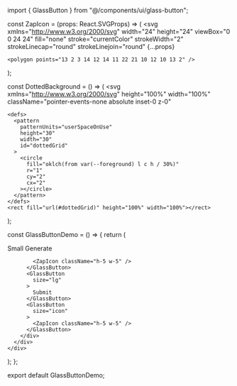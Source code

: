import { GlassButton } from "@/components/ui/glass-button";

const ZapIcon = (props: React.SVGProps<SVGSVGElement>) => (
  <svg
    xmlns="http://www.w3.org/2000/svg"
    width="24"
    height="24"
    viewBox="0 0 24 24"
    fill="none"
    stroke="currentColor"
    strokeWidth="2"
    strokeLinecap="round"
    strokeLinejoin="round"
    {...props}
  >
    <polygon points="13 2 3 14 12 14 11 22 21 10 12 10 13 2" />
  </svg>
);

const DottedBackground = () => (
  <svg
    xmlns="http://www.w3.org/2000/svg"
    height="100%"
    width="100%"
    className="pointer-events-none absolute inset-0 z-0"
  >
    <defs>
      <pattern
        patternUnits="userSpaceOnUse"
        height="30"
        width="30"
        id="dottedGrid"
      >
        <circle
          fill="oklch(from var(--foreground) l c h / 30%)"
          r="1"
          cy="2"
          cx="2"
        ></circle>
      </pattern>
    </defs>
    <rect fill="url(#dottedGrid)" height="100%" width="100%"></rect>
  </svg>
);

const GlassButtonDemo = () => {
  return (
    <div className="relative flex h-screen w-full flex-col items-center justify-center gap-8 bg-background p-10">
      <DottedBackground />
      <div className="z-10 text-center">
        <div className="mt-4 flex flex-wrap items-center justify-center gap-6">
          <GlassButton
            size="sm"
          >
            Small
          </GlassButton>
          <GlassButton
            size="default"
            contentClassName="flex items-center gap-2"
          >
            <span>Generate</span>
            
            <ZapIcon className="h-5 w-5" />
          </GlassButton>
          <GlassButton
            size="lg"
          >
            Submit
          </GlassButton>
          <GlassButton
            size="icon"
          >
            <ZapIcon className="h-5 w-5" />
          </GlassButton>
        </div>
      </div>
    </div>
  );
};

export default GlassButtonDemo;

